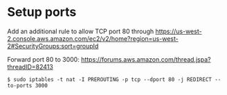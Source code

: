 Setup ports
===========

Add an additional rule to allow TCP port 80 through
https://us-west-2.console.aws.amazon.com/ec2/v2/home?region=us-west-2#SecurityGroups:sort=groupId

Forward port 80 to 3000:
https://forums.aws.amazon.com/thread.jspa?threadID=82413

```
$ sudo iptables -t nat -I PREROUTING -p tcp --dport 80 -j REDIRECT --to-ports 3000
```



